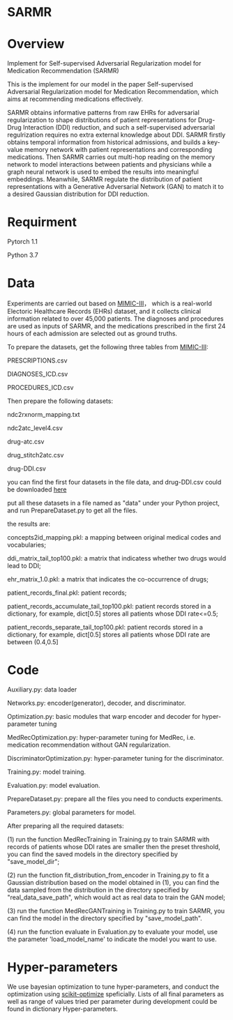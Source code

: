 # SARMR

# Overview
Implement for Self-supervised Adversarial Regularization model for Medication Recommendation (SARMR)

This is the implement for our model in the paper Self-supervised Adversarial Regularization model for Medication Recommendation, which aims at recommending medications effectively. 

SARMR obtains informative patterns from raw EHRs for adversarial regularization to shape distributions of patient representations for Drug-Drug Interaction (DDI) reduction, and such a self-supervised adversarial regulrization requires no extra external knowledge about DDI. SARMR firstly obtains temporal information from historical admissions, and builds a key-value memory network with patient representations and corresponding medications. Then SARMR carries out multi-hop reading on the memory network to model interactions between patients and physicians while a graph neural network is used to embed the results into meaningful embeddings. Meanwhile, SARMR regulate the distribution of patient representations with a Generative Adversarial Network (GAN) to match it to a desired Gaussian distribution for DDI reduction.

# Requirment
Pytorch 1.1

Python 3.7

# Data

Experiments are carried out based on [MIMIC-III](https://mimic.physionet.org)， which is a real-world Electoric Healthcare Records (EHRs) dataset, and it collects clinical information related to over 45,000 patients. The diagnoses and procedures are used as inputs of SARMR, and the medications prescribed in the first 24 hours of each admission are selected out as ground truths.

To prepare the datasets, get the following three tables from [MIMIC-III](https://mimic.physionet.org):

PRESCRIPTIONS.csv

DIAGNOSES_ICD.csv

PROCEDURES_ICD.csv

Then prepare the following datasets:

ndc2rxnorm_mapping.txt

ndc2atc_level4.csv

drug-atc.csv

drug_stitch2atc.csv

drug-DDI.csv

you can find the first four datasets in the file data, and drug-DDI.csv could be downloaded [here](https://www.dropbox.com/s/8os4pd2zmp2jemd/drug-DDI.csv?dl=0)

put all these datasets in a file named as "data" under your Python project, and run PrepareDataset.py to get all the files.

the results are:

concepts2id_mapping.pkl: a mapping between original medical codes and vocabularies;

ddi_matrix_tail_top100.pkl: a matrix that indicatess whether two drugs would lead to DDI;

ehr_matrix_1.0.pkl: a matrix that indicates the co-occurrence of drugs;

patient_records_final.pkl: patient records;

patient_records_accumulate_tail_top100.pkl: patient records stored in a dictionary, for example, dict[0.5] stores all patients whose DDI rate<=0.5;

patient_records_separate_tail_top100.pkl: patient records stored in a dictionary, for example, dict[0.5] stores all patients whose DDI rate are between (0.4,0.5]

# Code

Auxiliary.py: data loader

Networks.py: encoder(generator), decoder, and discriminator.

Optimization.py: basic modules that warp encoder and decoder for hyper-parameter tuning

MedRecOptimization.py: hyper-parameter tuning for MedRec, i.e. medication recommendation without GAN regularization.

DiscriminatorOptimization.py: hyper-parameter tuning for the discriminator.

Training.py: model training.

Evaluation.py: model evaluation.

PrepareDataset.py: prepare all the files you need to conducts experiments.

Parameters.py: global parameters for model.

After preparing all the required datasets:

(1) run the function MedRecTraining in Training.py to train SARMR with records of patients whose DDI rates are smaller then the preset threshold, you can find the saved models in the directory specified by "save_model_dir";

(2) run the function fit_distribution_from_encoder in Training.py to fit a Gaussian distribution based on the model obtained in (1), you can find the data sampled from the distribution in the directory specified by "real_data_save_path", which would act as real data to train the GAN model;

(3) run the function MedRecGANTraining in Training.py to train SARMR, you can find the model in the directory specified by "save_model_path".

(4) run the function evaluate in Evaluation.py to evaluate your model, use the parameter 'load_model_name' to indicate the model you want to use.

# Hyper-parameters
We use bayesian optimization to tune hyper-parameters, and conduct the optimization using [scikit-optimize](https://github.com/scikit-optimize/scikit-optimize) speficially. Lists of all final parameters as well as range of values tried per parameter during development could be found in dictionary Hyper-parameters.


